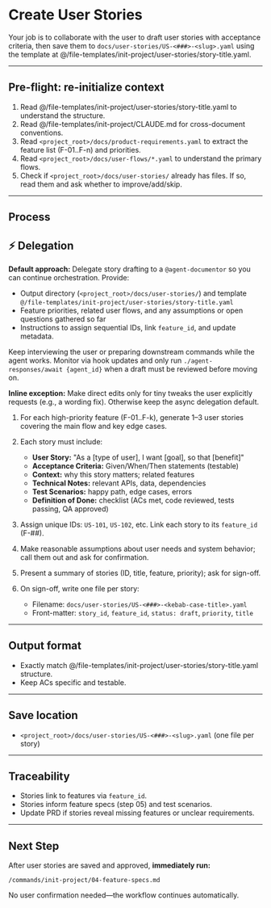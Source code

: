 # Create User Stories

Your job is to collaborate with the user to draft user stories with acceptance criteria, then save them to `docs/user-stories/US-<###>-<slug>.yaml` using the template at @/file-templates/init-project/user-stories/story-title.yaml.

---

## Pre-flight: re-initialize context
1. Read @/file-templates/init-project/user-stories/story-title.yaml to understand the structure.
2. Read @/file-templates/init-project/CLAUDE.md for cross-document conventions.
3. Read `<project_root>/docs/product-requirements.yaml` to extract the feature list (F-01..F-n) and priorities.
4. Read `<project_root>/docs/user-flows/*.yaml` to understand the primary flows.
5. Check if `<project_root>/docs/user-stories/` already has files. If so, read them and ask whether to improve/add/skip.

---

## Process

## ⚡ Delegation

**Default approach:** Delegate story drafting to a `@agent-documentor` so you can continue orchestration. Provide:
- Output directory (`<project_root>/docs/user-stories/`) and template `@/file-templates/init-project/user-stories/story-title.yaml`
- Feature priorities, related user flows, and any assumptions or open questions gathered so far
- Instructions to assign sequential IDs, link `feature_id`, and update metadata.

Keep interviewing the user or preparing downstream commands while the agent works. Monitor via hook updates and only run `./agent-responses/await {agent_id}` when a draft must be reviewed before moving on.

**Inline exception:** Make direct edits only for tiny tweaks the user explicitly requests (e.g., a wording fix). Otherwise keep the async delegation default.

1. For each high-priority feature (F-01..F-k), generate 1–3 user stories covering the main flow and key edge cases.

2. Each story must include:
   - **User Story:** "As a [type of user], I want [goal], so that [benefit]"
   - **Acceptance Criteria:** Given/When/Then statements (testable)
   - **Context:** why this story matters; related features
   - **Technical Notes:** relevant APIs, data, dependencies
   - **Test Scenarios:** happy path, edge cases, errors
   - **Definition of Done:** checklist (ACs met, code reviewed, tests passing, QA approved)

3. Assign unique IDs: `US-101`, `US-102`, etc. Link each story to its `feature_id` (F-##).

4. Make reasonable assumptions about user needs and system behavior; call them out and ask for confirmation.

5. Present a summary of stories (ID, title, feature, priority); ask for sign-off.

6. On sign-off, write one file per story:
   - Filename: `docs/user-stories/US-<###>-<kebab-case-title>.yaml`
   - Front-matter: `story_id`, `feature_id`, `status: draft`, `priority`, `title`

---

## Output format
- Exactly match @/file-templates/init-project/user-stories/story-title.yaml structure.
- Keep ACs specific and testable.

---

## Save location
- `<project_root>/docs/user-stories/US-<###>-<slug>.yaml` (one file per story)

---

## Traceability
- Stories link to features via `feature_id`.
- Stories inform feature specs (step 05) and test scenarios.
- Update PRD if stories reveal missing features or unclear requirements.

---

## Next Step

After user stories are saved and approved, **immediately run:**
```
/commands/init-project/04-feature-specs.md
```

No user confirmation needed—the workflow continues automatically.
